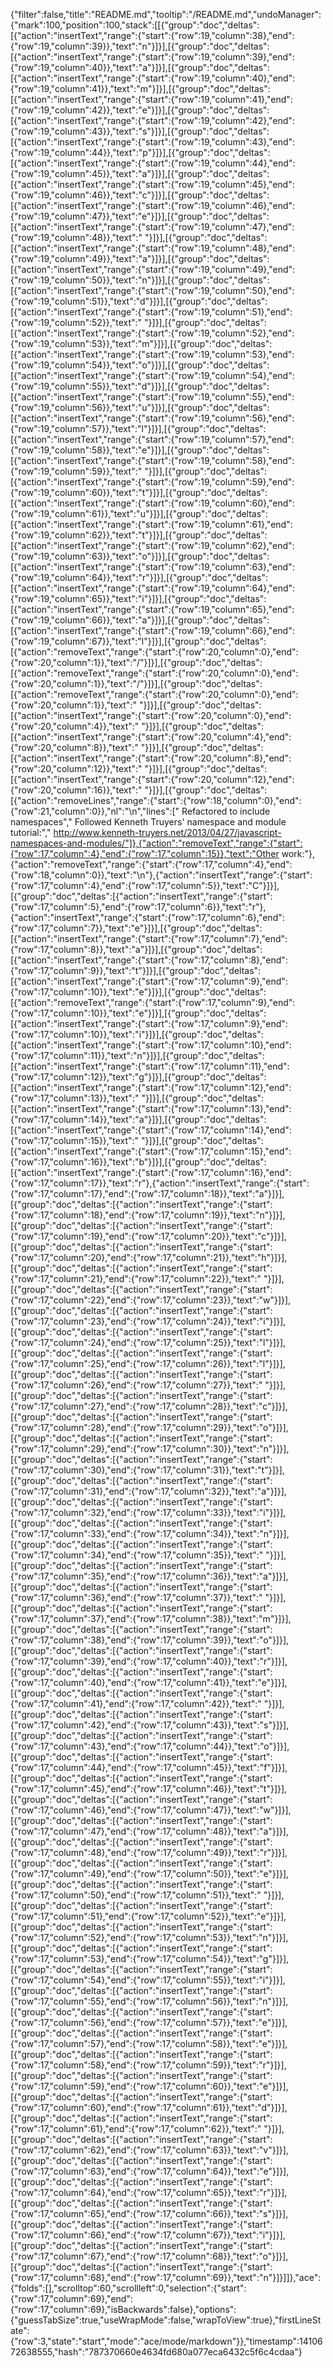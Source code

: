 {"filter":false,"title":"README.md","tooltip":"/README.md","undoManager":{"mark":100,"position":100,"stack":[[{"group":"doc","deltas":[{"action":"insertText","range":{"start":{"row":19,"column":38},"end":{"row":19,"column":39}},"text":"n"}]}],[{"group":"doc","deltas":[{"action":"insertText","range":{"start":{"row":19,"column":39},"end":{"row":19,"column":40}},"text":"a"}]}],[{"group":"doc","deltas":[{"action":"insertText","range":{"start":{"row":19,"column":40},"end":{"row":19,"column":41}},"text":"m"}]}],[{"group":"doc","deltas":[{"action":"insertText","range":{"start":{"row":19,"column":41},"end":{"row":19,"column":42}},"text":"e"}]}],[{"group":"doc","deltas":[{"action":"insertText","range":{"start":{"row":19,"column":42},"end":{"row":19,"column":43}},"text":"s"}]}],[{"group":"doc","deltas":[{"action":"insertText","range":{"start":{"row":19,"column":43},"end":{"row":19,"column":44}},"text":"p"}]}],[{"group":"doc","deltas":[{"action":"insertText","range":{"start":{"row":19,"column":44},"end":{"row":19,"column":45}},"text":"a"}]}],[{"group":"doc","deltas":[{"action":"insertText","range":{"start":{"row":19,"column":45},"end":{"row":19,"column":46}},"text":"c"}]}],[{"group":"doc","deltas":[{"action":"insertText","range":{"start":{"row":19,"column":46},"end":{"row":19,"column":47}},"text":"e"}]}],[{"group":"doc","deltas":[{"action":"insertText","range":{"start":{"row":19,"column":47},"end":{"row":19,"column":48}},"text":" "}]}],[{"group":"doc","deltas":[{"action":"insertText","range":{"start":{"row":19,"column":48},"end":{"row":19,"column":49}},"text":"a"}]}],[{"group":"doc","deltas":[{"action":"insertText","range":{"start":{"row":19,"column":49},"end":{"row":19,"column":50}},"text":"n"}]}],[{"group":"doc","deltas":[{"action":"insertText","range":{"start":{"row":19,"column":50},"end":{"row":19,"column":51}},"text":"d"}]}],[{"group":"doc","deltas":[{"action":"insertText","range":{"start":{"row":19,"column":51},"end":{"row":19,"column":52}},"text":" "}]}],[{"group":"doc","deltas":[{"action":"insertText","range":{"start":{"row":19,"column":52},"end":{"row":19,"column":53}},"text":"m"}]}],[{"group":"doc","deltas":[{"action":"insertText","range":{"start":{"row":19,"column":53},"end":{"row":19,"column":54}},"text":"o"}]}],[{"group":"doc","deltas":[{"action":"insertText","range":{"start":{"row":19,"column":54},"end":{"row":19,"column":55}},"text":"d"}]}],[{"group":"doc","deltas":[{"action":"insertText","range":{"start":{"row":19,"column":55},"end":{"row":19,"column":56}},"text":"u"}]}],[{"group":"doc","deltas":[{"action":"insertText","range":{"start":{"row":19,"column":56},"end":{"row":19,"column":57}},"text":"l"}]}],[{"group":"doc","deltas":[{"action":"insertText","range":{"start":{"row":19,"column":57},"end":{"row":19,"column":58}},"text":"e"}]}],[{"group":"doc","deltas":[{"action":"insertText","range":{"start":{"row":19,"column":58},"end":{"row":19,"column":59}},"text":" "}]}],[{"group":"doc","deltas":[{"action":"insertText","range":{"start":{"row":19,"column":59},"end":{"row":19,"column":60}},"text":"t"}]}],[{"group":"doc","deltas":[{"action":"insertText","range":{"start":{"row":19,"column":60},"end":{"row":19,"column":61}},"text":"u"}]}],[{"group":"doc","deltas":[{"action":"insertText","range":{"start":{"row":19,"column":61},"end":{"row":19,"column":62}},"text":"t"}]}],[{"group":"doc","deltas":[{"action":"insertText","range":{"start":{"row":19,"column":62},"end":{"row":19,"column":63}},"text":"o"}]}],[{"group":"doc","deltas":[{"action":"insertText","range":{"start":{"row":19,"column":63},"end":{"row":19,"column":64}},"text":"r"}]}],[{"group":"doc","deltas":[{"action":"insertText","range":{"start":{"row":19,"column":64},"end":{"row":19,"column":65}},"text":"i"}]}],[{"group":"doc","deltas":[{"action":"insertText","range":{"start":{"row":19,"column":65},"end":{"row":19,"column":66}},"text":"a"}]}],[{"group":"doc","deltas":[{"action":"insertText","range":{"start":{"row":19,"column":66},"end":{"row":19,"column":67}},"text":"l"}]}],[{"group":"doc","deltas":[{"action":"removeText","range":{"start":{"row":20,"column":0},"end":{"row":20,"column":1}},"text":"/"}]}],[{"group":"doc","deltas":[{"action":"removeText","range":{"start":{"row":20,"column":0},"end":{"row":20,"column":1}},"text":"/"}]}],[{"group":"doc","deltas":[{"action":"removeText","range":{"start":{"row":20,"column":0},"end":{"row":20,"column":1}},"text":" "}]}],[{"group":"doc","deltas":[{"action":"insertText","range":{"start":{"row":20,"column":0},"end":{"row":20,"column":4}},"text":"    "}]}],[{"group":"doc","deltas":[{"action":"insertText","range":{"start":{"row":20,"column":4},"end":{"row":20,"column":8}},"text":"    "}]}],[{"group":"doc","deltas":[{"action":"insertText","range":{"start":{"row":20,"column":8},"end":{"row":20,"column":12}},"text":"    "}]}],[{"group":"doc","deltas":[{"action":"insertText","range":{"start":{"row":20,"column":12},"end":{"row":20,"column":16}},"text":"    "}]}],[{"group":"doc","deltas":[{"action":"removeLines","range":{"start":{"row":18,"column":0},"end":{"row":21,"column":0}},"nl":"\n","lines":["        Refactored to include namespaces","            Followed Kenneth Truyers' namespace and module tutorial:","                http://www.kenneth-truyers.net/2013/04/27/javascript-namespaces-and-modules/"]},{"action":"removeText","range":{"start":{"row":17,"column":4},"end":{"row":17,"column":15}},"text":"Other work:"},{"action":"removeText","range":{"start":{"row":17,"column":4},"end":{"row":18,"column":0}},"text":"\n"},{"action":"insertText","range":{"start":{"row":17,"column":4},"end":{"row":17,"column":5}},"text":"C"}]}],[{"group":"doc","deltas":[{"action":"insertText","range":{"start":{"row":17,"column":5},"end":{"row":17,"column":6}},"text":"r"},{"action":"insertText","range":{"start":{"row":17,"column":6},"end":{"row":17,"column":7}},"text":"e"}]}],[{"group":"doc","deltas":[{"action":"insertText","range":{"start":{"row":17,"column":7},"end":{"row":17,"column":8}},"text":"a"}]}],[{"group":"doc","deltas":[{"action":"insertText","range":{"start":{"row":17,"column":8},"end":{"row":17,"column":9}},"text":"t"}]}],[{"group":"doc","deltas":[{"action":"insertText","range":{"start":{"row":17,"column":9},"end":{"row":17,"column":10}},"text":"e"}]}],[{"group":"doc","deltas":[{"action":"removeText","range":{"start":{"row":17,"column":9},"end":{"row":17,"column":10}},"text":"e"}]}],[{"group":"doc","deltas":[{"action":"insertText","range":{"start":{"row":17,"column":9},"end":{"row":17,"column":10}},"text":"i"}]}],[{"group":"doc","deltas":[{"action":"insertText","range":{"start":{"row":17,"column":10},"end":{"row":17,"column":11}},"text":"n"}]}],[{"group":"doc","deltas":[{"action":"insertText","range":{"start":{"row":17,"column":11},"end":{"row":17,"column":12}},"text":"g"}]}],[{"group":"doc","deltas":[{"action":"insertText","range":{"start":{"row":17,"column":12},"end":{"row":17,"column":13}},"text":" "}]}],[{"group":"doc","deltas":[{"action":"insertText","range":{"start":{"row":17,"column":13},"end":{"row":17,"column":14}},"text":"a"}]}],[{"group":"doc","deltas":[{"action":"insertText","range":{"start":{"row":17,"column":14},"end":{"row":17,"column":15}},"text":" "}]}],[{"group":"doc","deltas":[{"action":"insertText","range":{"start":{"row":17,"column":15},"end":{"row":17,"column":16}},"text":"b"}]}],[{"group":"doc","deltas":[{"action":"insertText","range":{"start":{"row":17,"column":16},"end":{"row":17,"column":17}},"text":"r"},{"action":"insertText","range":{"start":{"row":17,"column":17},"end":{"row":17,"column":18}},"text":"a"}]}],[{"group":"doc","deltas":[{"action":"insertText","range":{"start":{"row":17,"column":18},"end":{"row":17,"column":19}},"text":"n"}]}],[{"group":"doc","deltas":[{"action":"insertText","range":{"start":{"row":17,"column":19},"end":{"row":17,"column":20}},"text":"c"}]}],[{"group":"doc","deltas":[{"action":"insertText","range":{"start":{"row":17,"column":20},"end":{"row":17,"column":21}},"text":"h"}]}],[{"group":"doc","deltas":[{"action":"insertText","range":{"start":{"row":17,"column":21},"end":{"row":17,"column":22}},"text":" "}]}],[{"group":"doc","deltas":[{"action":"insertText","range":{"start":{"row":17,"column":22},"end":{"row":17,"column":23}},"text":"w"}]}],[{"group":"doc","deltas":[{"action":"insertText","range":{"start":{"row":17,"column":23},"end":{"row":17,"column":24}},"text":"i"}]}],[{"group":"doc","deltas":[{"action":"insertText","range":{"start":{"row":17,"column":24},"end":{"row":17,"column":25}},"text":"l"}]}],[{"group":"doc","deltas":[{"action":"insertText","range":{"start":{"row":17,"column":25},"end":{"row":17,"column":26}},"text":"l"}]}],[{"group":"doc","deltas":[{"action":"insertText","range":{"start":{"row":17,"column":26},"end":{"row":17,"column":27}},"text":" "}]}],[{"group":"doc","deltas":[{"action":"insertText","range":{"start":{"row":17,"column":27},"end":{"row":17,"column":28}},"text":"c"}]}],[{"group":"doc","deltas":[{"action":"insertText","range":{"start":{"row":17,"column":28},"end":{"row":17,"column":29}},"text":"o"}]}],[{"group":"doc","deltas":[{"action":"insertText","range":{"start":{"row":17,"column":29},"end":{"row":17,"column":30}},"text":"n"}]}],[{"group":"doc","deltas":[{"action":"insertText","range":{"start":{"row":17,"column":30},"end":{"row":17,"column":31}},"text":"t"}]}],[{"group":"doc","deltas":[{"action":"insertText","range":{"start":{"row":17,"column":31},"end":{"row":17,"column":32}},"text":"a"}]}],[{"group":"doc","deltas":[{"action":"insertText","range":{"start":{"row":17,"column":32},"end":{"row":17,"column":33}},"text":"i"}]}],[{"group":"doc","deltas":[{"action":"insertText","range":{"start":{"row":17,"column":33},"end":{"row":17,"column":34}},"text":"n"}]}],[{"group":"doc","deltas":[{"action":"insertText","range":{"start":{"row":17,"column":34},"end":{"row":17,"column":35}},"text":" "}]}],[{"group":"doc","deltas":[{"action":"insertText","range":{"start":{"row":17,"column":35},"end":{"row":17,"column":36}},"text":"a"}]}],[{"group":"doc","deltas":[{"action":"insertText","range":{"start":{"row":17,"column":36},"end":{"row":17,"column":37}},"text":" "}]}],[{"group":"doc","deltas":[{"action":"insertText","range":{"start":{"row":17,"column":37},"end":{"row":17,"column":38}},"text":"m"}]}],[{"group":"doc","deltas":[{"action":"insertText","range":{"start":{"row":17,"column":38},"end":{"row":17,"column":39}},"text":"o"}]}],[{"group":"doc","deltas":[{"action":"insertText","range":{"start":{"row":17,"column":39},"end":{"row":17,"column":40}},"text":"r"}]}],[{"group":"doc","deltas":[{"action":"insertText","range":{"start":{"row":17,"column":40},"end":{"row":17,"column":41}},"text":"e"}]}],[{"group":"doc","deltas":[{"action":"insertText","range":{"start":{"row":17,"column":41},"end":{"row":17,"column":42}},"text":" "}]}],[{"group":"doc","deltas":[{"action":"insertText","range":{"start":{"row":17,"column":42},"end":{"row":17,"column":43}},"text":"s"}]}],[{"group":"doc","deltas":[{"action":"insertText","range":{"start":{"row":17,"column":43},"end":{"row":17,"column":44}},"text":"o"}]}],[{"group":"doc","deltas":[{"action":"insertText","range":{"start":{"row":17,"column":44},"end":{"row":17,"column":45}},"text":"f"}]}],[{"group":"doc","deltas":[{"action":"insertText","range":{"start":{"row":17,"column":45},"end":{"row":17,"column":46}},"text":"t"}]}],[{"group":"doc","deltas":[{"action":"insertText","range":{"start":{"row":17,"column":46},"end":{"row":17,"column":47}},"text":"w"}]}],[{"group":"doc","deltas":[{"action":"insertText","range":{"start":{"row":17,"column":47},"end":{"row":17,"column":48}},"text":"a"}]}],[{"group":"doc","deltas":[{"action":"insertText","range":{"start":{"row":17,"column":48},"end":{"row":17,"column":49}},"text":"r"}]}],[{"group":"doc","deltas":[{"action":"insertText","range":{"start":{"row":17,"column":49},"end":{"row":17,"column":50}},"text":"e"}]}],[{"group":"doc","deltas":[{"action":"insertText","range":{"start":{"row":17,"column":50},"end":{"row":17,"column":51}},"text":" "}]}],[{"group":"doc","deltas":[{"action":"insertText","range":{"start":{"row":17,"column":51},"end":{"row":17,"column":52}},"text":"e"}]}],[{"group":"doc","deltas":[{"action":"insertText","range":{"start":{"row":17,"column":52},"end":{"row":17,"column":53}},"text":"n"}]}],[{"group":"doc","deltas":[{"action":"insertText","range":{"start":{"row":17,"column":53},"end":{"row":17,"column":54}},"text":"g"}]}],[{"group":"doc","deltas":[{"action":"insertText","range":{"start":{"row":17,"column":54},"end":{"row":17,"column":55}},"text":"i"}]}],[{"group":"doc","deltas":[{"action":"insertText","range":{"start":{"row":17,"column":55},"end":{"row":17,"column":56}},"text":"n"}]}],[{"group":"doc","deltas":[{"action":"insertText","range":{"start":{"row":17,"column":56},"end":{"row":17,"column":57}},"text":"e"}]}],[{"group":"doc","deltas":[{"action":"insertText","range":{"start":{"row":17,"column":57},"end":{"row":17,"column":58}},"text":"e"}]}],[{"group":"doc","deltas":[{"action":"insertText","range":{"start":{"row":17,"column":58},"end":{"row":17,"column":59}},"text":"r"}]}],[{"group":"doc","deltas":[{"action":"insertText","range":{"start":{"row":17,"column":59},"end":{"row":17,"column":60}},"text":"e"}]}],[{"group":"doc","deltas":[{"action":"insertText","range":{"start":{"row":17,"column":60},"end":{"row":17,"column":61}},"text":"d"}]}],[{"group":"doc","deltas":[{"action":"insertText","range":{"start":{"row":17,"column":61},"end":{"row":17,"column":62}},"text":" "}]}],[{"group":"doc","deltas":[{"action":"insertText","range":{"start":{"row":17,"column":62},"end":{"row":17,"column":63}},"text":"v"}]}],[{"group":"doc","deltas":[{"action":"insertText","range":{"start":{"row":17,"column":63},"end":{"row":17,"column":64}},"text":"e"}]}],[{"group":"doc","deltas":[{"action":"insertText","range":{"start":{"row":17,"column":64},"end":{"row":17,"column":65}},"text":"r"}]}],[{"group":"doc","deltas":[{"action":"insertText","range":{"start":{"row":17,"column":65},"end":{"row":17,"column":66}},"text":"s"}]}],[{"group":"doc","deltas":[{"action":"insertText","range":{"start":{"row":17,"column":66},"end":{"row":17,"column":67}},"text":"i"}]}],[{"group":"doc","deltas":[{"action":"insertText","range":{"start":{"row":17,"column":67},"end":{"row":17,"column":68}},"text":"o"}]}],[{"group":"doc","deltas":[{"action":"insertText","range":{"start":{"row":17,"column":68},"end":{"row":17,"column":69}},"text":"n"}]}]]},"ace":{"folds":[],"scrolltop":60,"scrollleft":0,"selection":{"start":{"row":17,"column":69},"end":{"row":17,"column":69},"isBackwards":false},"options":{"guessTabSize":true,"useWrapMode":false,"wrapToView":true},"firstLineState":{"row":3,"state":"start","mode":"ace/mode/markdown"}},"timestamp":1410672638555,"hash":"787370660e4634fd680a077eca6432c5f6c4cdaa"}